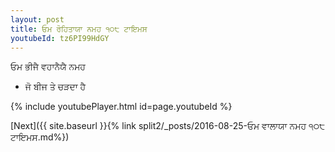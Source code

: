 ```yaml
---
layout: post
title: ਓਮ ਰੋਹਿਤਾਯਾ ਨਮਹ ੧੦੮ ਟਾਇਮਸ
youtubeId: tz6PI99HdGY
---
```

 
 
 ਓਮ ਭੀਜੈ ਵਹਾਨੈਯੈ ਨਮਹ  
 
 -  ਜੋ ਬੀਜ ਤੇ ਚੜਦਾ ਹੈ 
 
  
 
  
 
 
 
 
 
 


{% include youtubePlayer.html id=page.youtubeId %}
 
[Next]({{ site.baseurl }}{% link  split2/_posts/2016-08-25-ਓਮ ਵਾਲਾਯਾ ਨਮਹ ੧੦੮ ਟਾਇਮਸ.md%})
 

